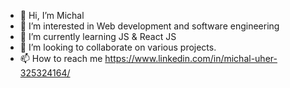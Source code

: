 - 👋 Hi, I’m Michal
- 👀 I’m interested in Web development and software engineering
- 🌱 I’m currently learning JS & React JS
- 💞️ I’m looking to collaborate on various projects.
- 📫 How to reach me https://www.linkedin.com/in/michal-uher-325324164/

